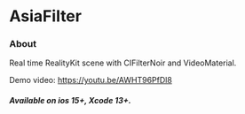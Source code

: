 # AsiaFilter

### About
Real time RealityKit scene with CIFilterNoir and VideoMaterial. 

Demo video: 
https://youtu.be/AWHT96PfDl8

##### Available on ios 15+, Xcode 13+.
